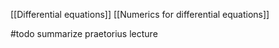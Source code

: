 
[[Differential equations]]
[[Numerics for differential equations]]


#todo summarize praetorius lecture


